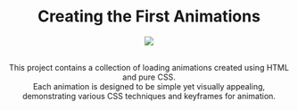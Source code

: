 
<h1 align="center">Creating the First Animations</h1>

<div align="center">
  <img src="https://github.com/user-attachments/assets/9eb9b0ec-64a0-4ee6-9a38-1c5cfbb7b156"/>
</div>
<br>
<p align="center">
  This project contains a collection of loading animations created using HTML and pure CSS. <br> Each animation is designed to be simple yet visually appealing, demonstrating various CSS techniques and keyframes for animation.
</p>
